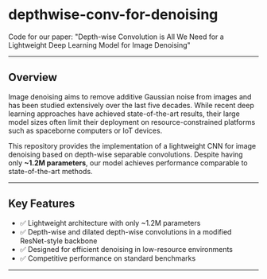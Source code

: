 # depthwise-conv-for-denoising
Code for our paper: "Depth-wise Convolution is All We Need for a Lightweight Deep Learning Model for Image Denoising"

---

##  Overview

Image denoising aims to remove additive Gaussian noise from images and has been studied extensively over the last five decades. While recent deep learning approaches have achieved state-of-the-art results, their large model sizes often limit their deployment on resource-constrained platforms such as spaceborne computers or IoT devices.

This repository provides the implementation of a lightweight CNN for image denoising based on depth-wise separable convolutions. Despite having only **~1.2M parameters**, our model achieves performance comparable to state-of-the-art methods.

---

##  Key Features

- ✅ Lightweight architecture with only ~1.2M parameters
- ✅ Depth-wise and dilated depth-wise convolutions in a modified ResNet-style backbone
- ✅ Designed for efficient denoising in low-resource environments
- ✅ Competitive performance on standard benchmarks

---

